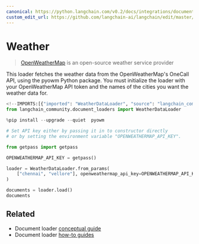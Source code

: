```yaml
---
canonical: https://python.langchain.com/v0.2/docs/integrations/document_loaders/weather/
custom_edit_url: https://github.com/langchain-ai/langchain/edit/master/docs/docs/integrations/document_loaders/weather.ipynb
---
```


# Weather

>[OpenWeatherMap](https://openweathermap.org/) is an open-source weather service provider

This loader fetches the weather data from the OpenWeatherMap's OneCall API, using the pyowm Python package. You must initialize the loader with your OpenWeatherMap API token and the names of the cities you want the weather data for.


```python
<!--IMPORTS:[{"imported": "WeatherDataLoader", "source": "langchain_community.document_loaders", "docs": "https://api.python.langchain.com/en/latest/document_loaders/langchain_community.document_loaders.weather.WeatherDataLoader.html", "title": "Weather"}]-->
from langchain_community.document_loaders import WeatherDataLoader
```


```python
%pip install --upgrade --quiet  pyowm
```


```python
# Set API key either by passing it in to constructor directly
# or by setting the environment variable "OPENWEATHERMAP_API_KEY".

from getpass import getpass

OPENWEATHERMAP_API_KEY = getpass()
```


```python
loader = WeatherDataLoader.from_params(
    ["chennai", "vellore"], openweathermap_api_key=OPENWEATHERMAP_API_KEY
)
```


```python
documents = loader.load()
documents
```


## Related

- Document loader [conceptual guide](/docs/concepts/#document-loaders)
- Document loader [how-to guides](/docs/how_to/#document-loaders)